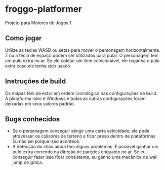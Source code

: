 # froggo-platformer
Projeto para Motores de Jogos 1.

## Como jogar
Utilize as teclas WASD ou setas para mover o personagem horizontalmente. Z ou a tecla de espaço podem ser utilizados para pular. O personagem tem um pulo extra no ar. Se ele coletar um item colecionável, ele reganha o pulo extra caso ele tenha sido usado.

## Instruções de build
Os mapas têm de estar em ordem cronológica nas configurações de build. A plataforma-alvo é Windows e todas as outras configurações foram deixadas em seus valores padrão.

## Bugs conhecidos
- Se o personagem conseguir atingir uma certa velocidade, ele pode atravessar os colisores de terreno e ficar preso dentro de plataformas. Eu não sei porque isso acontece.
- A detecção do chão ainda tem alguns problemas. É possível ganhar um pulo extra correndo na direção de paredes enquanto no ar. Se eu conseguir fazer isso ficar consistente, eu ganho uma mecânica de wall jump de graça.

